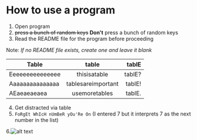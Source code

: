 How to use a program
====================
1. Open program
2. ~~press a bunch of random keys~~ **Don't** press a bunch of random keys
3. Read the README file for the program before proceeding

Note: *If no README file exists, create one and leave it blank*

| Table         | table             | tablE |
| ------------- |:-----------------:| -----:|
|Eeeeeeeeeeeeeee|    thisisatable   | tablE?|
|Aaaaaaaaaaaaaaa| tablesareimportant| tablE!|
|AEaeaeaeaea    |   usemoretables   | tablE.|

4. Get distracted via table
7. `FoRgEt WhIcH nUmBeR yOu'Re On` (I entered 7 but it interprets 7 as the next number in the list)

6.![alt text](https://battlefieldhs.pwcs.edu/common/pages/GalleryPhoto.aspx?photoId=16929018&width=180&height=180 "hi")
